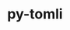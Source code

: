 ---
title: "py-tomli"
layout: cache
categories: [package, develop]
meta: {"compilers": ["none"], "num_specs": 89, "num_specs_by_stack": {"developer-tools-darwin": 9, "e4s": 20, "e4s-neoverse-v2": 10, "e4s-oneapi": 12, "hep": 9, "ml-darwin-aarch64-mps": 9, "ml-linux-aarch64-cpu": 10, "ml-linux-aarch64-cuda": 10, "ml-linux-x86_64-cpu": 10, "ml-linux-x86_64-cuda": 10, "ml-linux-x86_64-rocm": 10, "root": 89}, "oss": ["sequoia", "ubuntu22.04", "ubuntu24.04"], "platforms": ["darwin", "linux"], "stacks": ["developer-tools-darwin", "e4s", "e4s-neoverse-v2", "e4s-oneapi", "hep", "ml-darwin-aarch64-mps", "ml-linux-aarch64-cpu", "ml-linux-aarch64-cuda", "ml-linux-x86_64-cpu", "ml-linux-x86_64-cuda", "ml-linux-x86_64-rocm", "root"], "targets": ["aarch64", "neoverse_v2", "x86_64_v3"], "versions": ["2.0.1"]}
spec_details: [{"compiler": "none", "hash": "26ktzc2ipb7wnnodog5zxdnkd2g4ikc7", "os": "ubuntu22.04", "platform": "linux", "size": "-", "stacks": ["e4s-oneapi", "root"], "target": "x86_64_v3", "variants": ["build_system=python_pip"], "versions": ["2.0.1"]}, {"compiler": "none", "hash": "2fg6rd3zmkpsajhc4io6qocjeqlvwfvm", "os": "ubuntu22.04", "platform": "linux", "size": "-", "stacks": ["e4s", "root"], "target": "x86_64_v3", "variants": ["build_system=python_pip"], "versions": ["2.0.1"]}, {"compiler": "none", "hash": "2gchae2exlr2gcu7wonlfw2xjmx4map2", "os": "ubuntu22.04", "platform": "linux", "size": "-", "stacks": ["e4s-oneapi", "root"], "target": "x86_64_v3", "variants": ["build_system=python_pip"], "versions": ["2.0.1"]}, {"compiler": "none", "hash": "2kzwpp7jtu7rwpopozdsafhffj7zrnvo", "os": "ubuntu22.04", "platform": "linux", "size": "-", "stacks": ["e4s", "root"], "target": "x86_64_v3", "variants": ["build_system=python_pip"], "versions": ["2.0.1"]}, {"compiler": "none", "hash": "2pksjuqpjtfhg64fyhfomol62cy55s3s", "os": "ubuntu22.04", "platform": "linux", "size": "-", "stacks": ["e4s", "root"], "target": "x86_64_v3", "variants": ["build_system=python_pip"], "versions": ["2.0.1"]}, {"compiler": "none", "hash": "3go3njwdwyoghrg4extvd6u62uvwizui", "os": "ubuntu22.04", "platform": "linux", "size": "-", "stacks": ["e4s-oneapi", "root"], "target": "x86_64_v3", "variants": ["build_system=python_pip"], "versions": ["2.0.1"]}, {"compiler": "none", "hash": "4efdoabbwchqaxbwplc7qzso5ybozien", "os": "sequoia", "platform": "darwin", "size": "-", "stacks": ["developer-tools-darwin", "root"], "target": "aarch64", "variants": ["build_system=python_pip"], "versions": ["2.0.1"]}, {"compiler": "none", "hash": "4mduxkc2jigtcxsuhbwuzvmicjzkyjrw", "os": "sequoia", "platform": "darwin", "size": "-", "stacks": ["ml-darwin-aarch64-mps", "root"], "target": "aarch64", "variants": ["build_system=python_pip"], "versions": ["2.0.1"]}, {"compiler": "none", "hash": "4pmmnbewpzd66kgkowcq6mlmepdm52yb", "os": "sequoia", "platform": "darwin", "size": "-", "stacks": ["developer-tools-darwin", "root"], "target": "aarch64", "variants": ["build_system=python_pip"], "versions": ["2.0.1"]}, {"compiler": "none", "hash": "5yfmcl6rhryxslkeaagibhxbikjzmuvz", "os": "ubuntu24.04", "platform": "linux", "size": "-", "stacks": ["ml-linux-x86_64-cpu", "ml-linux-x86_64-cuda", "ml-linux-x86_64-rocm", "root"], "target": "x86_64_v3", "variants": ["build_system=python_pip"], "versions": ["2.0.1"]}, {"compiler": "none", "hash": "66dm67wgwwk5gc5h3nusfmif7nigb2r2", "os": "ubuntu24.04", "platform": "linux", "size": "-", "stacks": ["ml-linux-aarch64-cpu", "ml-linux-aarch64-cuda", "root"], "target": "aarch64", "variants": ["build_system=python_pip"], "versions": ["2.0.1"]}, {"compiler": "none", "hash": "6s3bp6ghecu6qnyajdpxbdpzraiib4rc", "os": "sequoia", "platform": "darwin", "size": "-", "stacks": ["ml-darwin-aarch64-mps", "root"], "target": "aarch64", "variants": ["build_system=python_pip"], "versions": ["2.0.1"]}, {"compiler": "none", "hash": "72ynwjx353aji5734qeed5naeivhuhqm", "os": "ubuntu22.04", "platform": "linux", "size": "-", "stacks": ["e4s-neoverse-v2", "root"], "target": "neoverse_v2", "variants": ["build_system=python_pip"], "versions": ["2.0.1"]}, {"compiler": "none", "hash": "75axbtnyg2ds47zl6z7fel5myantagve", "os": "ubuntu22.04", "platform": "linux", "size": "-", "stacks": ["e4s", "root"], "target": "x86_64_v3", "variants": ["build_system=python_pip"], "versions": ["2.0.1"]}, {"compiler": "none", "hash": "77ravm7y37luzew3bujtb2y23k7jw2g7", "os": "ubuntu24.04", "platform": "linux", "size": "-", "stacks": ["ml-linux-x86_64-cpu", "ml-linux-x86_64-cuda", "ml-linux-x86_64-rocm", "root"], "target": "x86_64_v3", "variants": ["build_system=python_pip"], "versions": ["2.0.1"]}, {"compiler": "none", "hash": "7a7gjombpy3xd53tjzc3bt7tvfdudggj", "os": "sequoia", "platform": "darwin", "size": "-", "stacks": ["developer-tools-darwin", "root"], "target": "aarch64", "variants": ["build_system=python_pip"], "versions": ["2.0.1"]}, {"compiler": "none", "hash": "7dezbi3yaokghwj4rxb6evmsofm72etc", "os": "ubuntu22.04", "platform": "linux", "size": "-", "stacks": ["hep", "root"], "target": "x86_64_v3", "variants": ["build_system=python_pip"], "versions": ["2.0.1"]}, {"compiler": "none", "hash": "7fdtvjvxd3sk6krgnziw4i57h22rhk5h", "os": "ubuntu22.04", "platform": "linux", "size": "-", "stacks": ["hep", "root"], "target": "x86_64_v3", "variants": ["build_system=python_pip"], "versions": ["2.0.1"]}, {"compiler": "none", "hash": "7kjnzl42rznwrzgwtsrhuf6j7tqnhkto", "os": "ubuntu22.04", "platform": "linux", "size": "-", "stacks": ["e4s", "root"], "target": "x86_64_v3", "variants": ["build_system=python_pip"], "versions": ["2.0.1"]}, {"compiler": "none", "hash": "7wis5fwf24q3mat34v2c7vjwysqumpb5", "os": "ubuntu22.04", "platform": "linux", "size": "-", "stacks": ["e4s", "root"], "target": "x86_64_v3", "variants": ["build_system=python_pip"], "versions": ["2.0.1"]}, {"compiler": "none", "hash": "aa6uwvbvajigrimpybrco6lh5l4gbccj", "os": "sequoia", "platform": "darwin", "size": "-", "stacks": ["ml-darwin-aarch64-mps", "root"], "target": "aarch64", "variants": ["build_system=python_pip"], "versions": ["2.0.1"]}, {"compiler": "none", "hash": "aznan4rxnfymhnoa5tifpp5bytx4v7k2", "os": "ubuntu22.04", "platform": "linux", "size": "-", "stacks": ["e4s", "root"], "target": "x86_64_v3", "variants": ["build_system=python_pip"], "versions": ["2.0.1"]}, {"compiler": "none", "hash": "b6o6s4i354n6kwztw6yi3zrq7lipibna", "os": "ubuntu22.04", "platform": "linux", "size": "-", "stacks": ["hep", "root"], "target": "x86_64_v3", "variants": ["build_system=python_pip"], "versions": ["2.0.1"]}, {"compiler": "none", "hash": "bwjh57wppghjxoqna4kjm5v4aq37o7i4", "os": "ubuntu24.04", "platform": "linux", "size": "-", "stacks": ["ml-linux-aarch64-cpu", "ml-linux-aarch64-cuda", "root"], "target": "aarch64", "variants": ["build_system=python_pip"], "versions": ["2.0.1"]}, {"compiler": "none", "hash": "c56k4dpyplkxlfxga2rds372z3wnl7ez", "os": "ubuntu24.04", "platform": "linux", "size": "-", "stacks": ["ml-linux-x86_64-cpu", "ml-linux-x86_64-cuda", "ml-linux-x86_64-rocm", "root"], "target": "x86_64_v3", "variants": ["build_system=python_pip"], "versions": ["2.0.1"]}, {"compiler": "none", "hash": "cirtefgagswb4axrkduakziykmdkbdbh", "os": "ubuntu24.04", "platform": "linux", "size": "-", "stacks": ["ml-linux-x86_64-cpu", "ml-linux-x86_64-cuda", "ml-linux-x86_64-rocm", "root"], "target": "x86_64_v3", "variants": ["build_system=python_pip"], "versions": ["2.0.1"]}, {"compiler": "none", "hash": "cluwyfbmpzpwpmcwjbj2v4iatsstxjbg", "os": "ubuntu22.04", "platform": "linux", "size": "-", "stacks": ["e4s-neoverse-v2", "root"], "target": "neoverse_v2", "variants": ["build_system=python_pip"], "versions": ["2.0.1"]}, {"compiler": "none", "hash": "czhnupzncv6xekloft77evmrwsgdavdz", "os": "ubuntu24.04", "platform": "linux", "size": "-", "stacks": ["ml-linux-aarch64-cpu", "ml-linux-aarch64-cuda", "root"], "target": "aarch64", "variants": ["build_system=python_pip"], "versions": ["2.0.1"]}, {"compiler": "none", "hash": "d2k7ulngmll5kljnzu53dovpl5rybaby", "os": "ubuntu22.04", "platform": "linux", "size": "-", "stacks": ["e4s", "root"], "target": "x86_64_v3", "variants": ["build_system=python_pip"], "versions": ["2.0.1"]}, {"compiler": "none", "hash": "d5flfrytg56is57lh44pmmfe764fwexs", "os": "ubuntu22.04", "platform": "linux", "size": "-", "stacks": ["e4s-oneapi", "root"], "target": "x86_64_v3", "variants": ["build_system=python_pip"], "versions": ["2.0.1"]}, {"compiler": "none", "hash": "dlbxxmlme2gogeqyev7z66ym7uylrwhx", "os": "ubuntu22.04", "platform": "linux", "size": "-", "stacks": ["e4s-neoverse-v2", "root"], "target": "neoverse_v2", "variants": ["build_system=python_pip"], "versions": ["2.0.1"]}, {"compiler": "none", "hash": "dqpwuhen6xduowkeysfisyk5op5hjgdm", "os": "sequoia", "platform": "darwin", "size": "-", "stacks": ["developer-tools-darwin", "root"], "target": "aarch64", "variants": ["build_system=python_pip"], "versions": ["2.0.1"]}, {"compiler": "none", "hash": "dtutnisrrvvxmpfl4nxg5rtf4vdk6jkv", "os": "ubuntu22.04", "platform": "linux", "size": "-", "stacks": ["e4s-neoverse-v2", "root"], "target": "neoverse_v2", "variants": ["build_system=python_pip"], "versions": ["2.0.1"]}, {"compiler": "none", "hash": "eestjx2js3jd64svxj2gszu3xrkgjpam", "os": "ubuntu22.04", "platform": "linux", "size": "-", "stacks": ["e4s-oneapi", "root"], "target": "x86_64_v3", "variants": ["build_system=python_pip"], "versions": ["2.0.1"]}, {"compiler": "none", "hash": "eguegbt2luqh26khgdkhfggzi2gb4mfl", "os": "ubuntu24.04", "platform": "linux", "size": "-", "stacks": ["ml-linux-aarch64-cpu", "ml-linux-aarch64-cuda", "root"], "target": "aarch64", "variants": ["build_system=python_pip"], "versions": ["2.0.1"]}, {"compiler": "none", "hash": "enkdb5db54wkgo2rh3eqw5anjgnipwjx", "os": "ubuntu22.04", "platform": "linux", "size": "-", "stacks": ["e4s", "root"], "target": "x86_64_v3", "variants": ["build_system=python_pip"], "versions": ["2.0.1"]}, {"compiler": "none", "hash": "evxllgrueyhaqhcyalqv7nh73ynqh5zs", "os": "ubuntu22.04", "platform": "linux", "size": "-", "stacks": ["e4s-neoverse-v2", "root"], "target": "neoverse_v2", "variants": ["build_system=python_pip"], "versions": ["2.0.1"]}, {"compiler": "none", "hash": "fdolwum53pkasp5xh2sptwl3pevdfo65", "os": "ubuntu22.04", "platform": "linux", "size": "-", "stacks": ["e4s-oneapi", "root"], "target": "x86_64_v3", "variants": ["build_system=python_pip"], "versions": ["2.0.1"]}, {"compiler": "none", "hash": "fncigszbnwzvc4oneaispre7jgcnvfd4", "os": "ubuntu24.04", "platform": "linux", "size": "-", "stacks": ["ml-linux-x86_64-cpu", "ml-linux-x86_64-cuda", "ml-linux-x86_64-rocm", "root"], "target": "x86_64_v3", "variants": ["build_system=python_pip"], "versions": ["2.0.1"]}, {"compiler": "none", "hash": "fzrihjrnbtcetwtdzjsejz66fcqjr75n", "os": "ubuntu22.04", "platform": "linux", "size": "-", "stacks": ["e4s-neoverse-v2", "root"], "target": "neoverse_v2", "variants": ["build_system=python_pip"], "versions": ["2.0.1"]}, {"compiler": "none", "hash": "g2x5jy22pqwa5qqw3qisvmrsoolpuzpt", "os": "ubuntu22.04", "platform": "linux", "size": "-", "stacks": ["hep", "root"], "target": "x86_64_v3", "variants": ["build_system=python_pip"], "versions": ["2.0.1"]}, {"compiler": "none", "hash": "g3tjazckayhrcueiqfpawmh7eupwvhqt", "os": "ubuntu24.04", "platform": "linux", "size": "-", "stacks": ["ml-linux-aarch64-cpu", "ml-linux-aarch64-cuda", "root"], "target": "aarch64", "variants": ["build_system=python_pip"], "versions": ["2.0.1"]}, {"compiler": "none", "hash": "gadmvktouxlxe7rxhbt3aqzjpfhjaomp", "os": "ubuntu22.04", "platform": "linux", "size": "-", "stacks": ["e4s-oneapi", "root"], "target": "x86_64_v3", "variants": ["build_system=python_pip"], "versions": ["2.0.1"]}, {"compiler": "none", "hash": "gmmpgzfmkqtdhekgbjwtjcowesi6roqj", "os": "ubuntu22.04", "platform": "linux", "size": "-", "stacks": ["hep", "root"], "target": "x86_64_v3", "variants": ["build_system=python_pip"], "versions": ["2.0.1"]}, {"compiler": "none", "hash": "gpgwkrd3y3eq4ea627llx5brhhstsdjt", "os": "ubuntu22.04", "platform": "linux", "size": "-", "stacks": ["hep", "root"], "target": "x86_64_v3", "variants": ["build_system=python_pip"], "versions": ["2.0.1"]}, {"compiler": "none", "hash": "gv74mx54juczyxd7lupwvystp3koxduk", "os": "ubuntu24.04", "platform": "linux", "size": "-", "stacks": ["ml-linux-aarch64-cpu", "ml-linux-aarch64-cuda", "root"], "target": "aarch64", "variants": ["build_system=python_pip"], "versions": ["2.0.1"]}, {"compiler": "none", "hash": "hh3guxw65ihq7lgsghglvdmes45kv57f", "os": "sequoia", "platform": "darwin", "size": "-", "stacks": ["ml-darwin-aarch64-mps", "root"], "target": "aarch64", "variants": ["build_system=python_pip"], "versions": ["2.0.1"]}, {"compiler": "none", "hash": "hs2ekihafyguasrp3usjsk5j3tdnuiur", "os": "ubuntu22.04", "platform": "linux", "size": "-", "stacks": ["e4s", "root"], "target": "x86_64_v3", "variants": ["build_system=python_pip"], "versions": ["2.0.1"]}, {"compiler": "none", "hash": "hzycnyzhm3pmcgwuukvknisyoimllsoo", "os": "ubuntu22.04", "platform": "linux", "size": "-", "stacks": ["e4s-neoverse-v2", "root"], "target": "neoverse_v2", "variants": ["build_system=python_pip"], "versions": ["2.0.1"]}, {"compiler": "none", "hash": "idjhkevqtrmcfpiumx7efj4f3budpftz", "os": "ubuntu22.04", "platform": "linux", "size": "-", "stacks": ["e4s", "root"], "target": "x86_64_v3", "variants": ["build_system=python_pip"], "versions": ["2.0.1"]}, {"compiler": "none", "hash": "igebqrd76kkafw4s6lz44qlj3zo2se7q", "os": "ubuntu22.04", "platform": "linux", "size": "-", "stacks": ["e4s-oneapi", "root"], "target": "x86_64_v3", "variants": ["build_system=python_pip"], "versions": ["2.0.1"]}, {"compiler": "none", "hash": "iqx2zr2dwgnbin2so42vmo7y2zckqsb3", "os": "sequoia", "platform": "darwin", "size": "-", "stacks": ["developer-tools-darwin", "root"], "target": "aarch64", "variants": ["build_system=python_pip"], "versions": ["2.0.1"]}, {"compiler": "none", "hash": "isn2grohxx5qws6lmtdaunw56touxb4z", "os": "ubuntu24.04", "platform": "linux", "size": "-", "stacks": ["ml-linux-x86_64-cpu", "ml-linux-x86_64-cuda", "ml-linux-x86_64-rocm", "root"], "target": "x86_64_v3", "variants": ["build_system=python_pip"], "versions": ["2.0.1"]}, {"compiler": "none", "hash": "kbgvi2lycb7me7azqto24xoxwstytemn", "os": "ubuntu22.04", "platform": "linux", "size": "-", "stacks": ["e4s", "root"], "target": "x86_64_v3", "variants": ["build_system=python_pip"], "versions": ["2.0.1"]}, {"compiler": "none", "hash": "ko5g2iyma7ia7wlls2eoci4w2dtbbinr", "os": "sequoia", "platform": "darwin", "size": "-", "stacks": ["ml-darwin-aarch64-mps", "root"], "target": "aarch64", "variants": ["build_system=python_pip"], "versions": ["2.0.1"]}, {"compiler": "none", "hash": "niti3zbgx2a47wdkjpuxzok5ntceclc5", "os": "ubuntu24.04", "platform": "linux", "size": "-", "stacks": ["ml-linux-x86_64-cpu", "ml-linux-x86_64-cuda", "ml-linux-x86_64-rocm", "root"], "target": "x86_64_v3", "variants": ["build_system=python_pip"], "versions": ["2.0.1"]}, {"compiler": "none", "hash": "qjiqivqsl3ryxfjikncl4eurdyfabthq", "os": "ubuntu24.04", "platform": "linux", "size": "-", "stacks": ["ml-linux-x86_64-cpu", "ml-linux-x86_64-cuda", "ml-linux-x86_64-rocm", "root"], "target": "x86_64_v3", "variants": ["build_system=python_pip"], "versions": ["2.0.1"]}, {"compiler": "none", "hash": "qmccay2pfq26gbjoc5sqr2u5f6x3x3of", "os": "ubuntu24.04", "platform": "linux", "size": "-", "stacks": ["ml-linux-aarch64-cpu", "ml-linux-aarch64-cuda", "root"], "target": "aarch64", "variants": ["build_system=python_pip"], "versions": ["2.0.1"]}, {"compiler": "none", "hash": "qmybjevgfrsgtpffeiggisvcuojrawsk", "os": "ubuntu24.04", "platform": "linux", "size": "-", "stacks": ["ml-linux-x86_64-cpu", "ml-linux-x86_64-cuda", "ml-linux-x86_64-rocm", "root"], "target": "x86_64_v3", "variants": ["build_system=python_pip"], "versions": ["2.0.1"]}, {"compiler": "none", "hash": "qo77s3f2hanur4cy7lyhqjm2wtriziyq", "os": "ubuntu22.04", "platform": "linux", "size": "-", "stacks": ["e4s", "root"], "target": "x86_64_v3", "variants": ["build_system=python_pip"], "versions": ["2.0.1"]}, {"compiler": "none", "hash": "qt7dcvnmwlw4bnjpmktlsxtv6rlaoy6k", "os": "ubuntu22.04", "platform": "linux", "size": "-", "stacks": ["e4s", "root"], "target": "x86_64_v3", "variants": ["build_system=python_pip"], "versions": ["2.0.1"]}, {"compiler": "none", "hash": "r6tewn67noywctiskoecvewqdoyjojfm", "os": "ubuntu22.04", "platform": "linux", "size": "-", "stacks": ["e4s-oneapi", "root"], "target": "x86_64_v3", "variants": ["build_system=python_pip"], "versions": ["2.0.1"]}, {"compiler": "none", "hash": "rbcjfb5clwvcv7na3zcciqsn54nrqqsu", "os": "ubuntu22.04", "platform": "linux", "size": "-", "stacks": ["e4s", "root"], "target": "x86_64_v3", "variants": ["build_system=python_pip"], "versions": ["2.0.1"]}, {"compiler": "none", "hash": "rgeux4mdjiet6h4f5sjd3tetovzhztf2", "os": "sequoia", "platform": "darwin", "size": "-", "stacks": ["ml-darwin-aarch64-mps", "root"], "target": "aarch64", "variants": ["build_system=python_pip"], "versions": ["2.0.1"]}, {"compiler": "none", "hash": "rmnyjx4p3rblwg66x2cquqvvlotwyz2p", "os": "ubuntu22.04", "platform": "linux", "size": "-", "stacks": ["e4s", "root"], "target": "x86_64_v3", "variants": ["build_system=python_pip"], "versions": ["2.0.1"]}, {"compiler": "none", "hash": "s3swimnpj5snxjbazxdswreqfizf64n6", "os": "sequoia", "platform": "darwin", "size": "-", "stacks": ["developer-tools-darwin", "root"], "target": "aarch64", "variants": ["build_system=python_pip"], "versions": ["2.0.1"]}, {"compiler": "none", "hash": "s5xd7h3zy5rgatstzy7tbi2f6gfawyxu", "os": "ubuntu22.04", "platform": "linux", "size": "-", "stacks": ["hep", "root"], "target": "x86_64_v3", "variants": ["build_system=python_pip"], "versions": ["2.0.1"]}, {"compiler": "none", "hash": "sb7pfuyz4ttkewvbyzk4qnr6fiwm5apa", "os": "ubuntu22.04", "platform": "linux", "size": "-", "stacks": ["e4s", "root"], "target": "x86_64_v3", "variants": ["build_system=python_pip"], "versions": ["2.0.1"]}, {"compiler": "none", "hash": "sclexrlb45bchhu2gif3dxdjytdsd2lm", "os": "ubuntu24.04", "platform": "linux", "size": "-", "stacks": ["ml-linux-aarch64-cpu", "ml-linux-aarch64-cuda", "root"], "target": "aarch64", "variants": ["build_system=python_pip"], "versions": ["2.0.1"]}, {"compiler": "none", "hash": "ssruwusq5jsdcdmorqwjdyfga4syg5pw", "os": "ubuntu24.04", "platform": "linux", "size": "-", "stacks": ["ml-linux-aarch64-cpu", "ml-linux-aarch64-cuda", "root"], "target": "aarch64", "variants": ["build_system=python_pip"], "versions": ["2.0.1"]}, {"compiler": "none", "hash": "stw4xioba77b3eqrkemu4xpz3p2olqzv", "os": "ubuntu22.04", "platform": "linux", "size": "-", "stacks": ["e4s-neoverse-v2", "root"], "target": "neoverse_v2", "variants": ["build_system=python_pip"], "versions": ["2.0.1"]}, {"compiler": "none", "hash": "t6dvk5x56hiyvrr6t6q3dupbndtqqnys", "os": "ubuntu22.04", "platform": "linux", "size": "-", "stacks": ["e4s", "root"], "target": "x86_64_v3", "variants": ["build_system=python_pip"], "versions": ["2.0.1"]}, {"compiler": "none", "hash": "tgpgk7bo5or4pu2y63ko5b2d3g73n7hu", "os": "ubuntu22.04", "platform": "linux", "size": "-", "stacks": ["e4s", "root"], "target": "x86_64_v3", "variants": ["build_system=python_pip"], "versions": ["2.0.1"]}, {"compiler": "none", "hash": "tzndhrffjxjkq7lmg6i4uciak6dneh65", "os": "ubuntu22.04", "platform": "linux", "size": "-", "stacks": ["e4s", "root"], "target": "x86_64_v3", "variants": ["build_system=python_pip"], "versions": ["2.0.1"]}, {"compiler": "none", "hash": "vbbcsjtgu6urqp6yaljwbtvcsnmpoxm6", "os": "ubuntu22.04", "platform": "linux", "size": "-", "stacks": ["e4s-oneapi", "root"], "target": "x86_64_v3", "variants": ["build_system=python_pip"], "versions": ["2.0.1"]}, {"compiler": "none", "hash": "vbiji2mkfgnphvo6oytjac5xr47mr5eo", "os": "ubuntu22.04", "platform": "linux", "size": "-", "stacks": ["hep", "root"], "target": "x86_64_v3", "variants": ["build_system=python_pip"], "versions": ["2.0.1"]}, {"compiler": "none", "hash": "vffy3gj75fqwwxjvv44ll545dkmitfzs", "os": "ubuntu24.04", "platform": "linux", "size": "-", "stacks": ["ml-linux-aarch64-cpu", "ml-linux-aarch64-cuda", "root"], "target": "aarch64", "variants": ["build_system=python_pip"], "versions": ["2.0.1"]}, {"compiler": "none", "hash": "vxyy4ufjz2yrqfmbswsuxspxgdzi6y4j", "os": "sequoia", "platform": "darwin", "size": "-", "stacks": ["ml-darwin-aarch64-mps", "root"], "target": "aarch64", "variants": ["build_system=python_pip"], "versions": ["2.0.1"]}, {"compiler": "none", "hash": "w2d6ewhg5ybrfckwo7dola7txb5yc4ej", "os": "sequoia", "platform": "darwin", "size": "-", "stacks": ["developer-tools-darwin", "root"], "target": "aarch64", "variants": ["build_system=python_pip"], "versions": ["2.0.1"]}, {"compiler": "none", "hash": "w3nv6pxohd2acu4hgofswy4pebpjxqnp", "os": "ubuntu24.04", "platform": "linux", "size": "-", "stacks": ["ml-linux-x86_64-cpu", "ml-linux-x86_64-cuda", "ml-linux-x86_64-rocm", "root"], "target": "x86_64_v3", "variants": ["build_system=python_pip"], "versions": ["2.0.1"]}, {"compiler": "none", "hash": "w4yv3crk7wurqupthrr7uwrmavee54dm", "os": "sequoia", "platform": "darwin", "size": "-", "stacks": ["developer-tools-darwin", "root"], "target": "aarch64", "variants": ["build_system=python_pip"], "versions": ["2.0.1"]}, {"compiler": "none", "hash": "wbc4ji7pzc3ubk3rth5utzn2otyhg4bs", "os": "sequoia", "platform": "darwin", "size": "-", "stacks": ["ml-darwin-aarch64-mps", "root"], "target": "aarch64", "variants": ["build_system=python_pip"], "versions": ["2.0.1"]}, {"compiler": "none", "hash": "wt2yqtqsa7r6ntl56rnwxrnlz4f5v5rs", "os": "ubuntu22.04", "platform": "linux", "size": "-", "stacks": ["hep", "root"], "target": "x86_64_v3", "variants": ["build_system=python_pip"], "versions": ["2.0.1"]}, {"compiler": "none", "hash": "yhcuve57bubfrxluongdls6hnlexa6yk", "os": "ubuntu22.04", "platform": "linux", "size": "-", "stacks": ["e4s-oneapi", "root"], "target": "x86_64_v3", "variants": ["build_system=python_pip"], "versions": ["2.0.1"]}, {"compiler": "none", "hash": "zry4blgxsh4kcr53szg53tb7g35jlmro", "os": "ubuntu22.04", "platform": "linux", "size": "-", "stacks": ["e4s-oneapi", "root"], "target": "x86_64_v3", "variants": ["build_system=python_pip"], "versions": ["2.0.1"]}, {"compiler": "none", "hash": "zub3buppuo76rn7odosskymxuso3tz66", "os": "ubuntu22.04", "platform": "linux", "size": "-", "stacks": ["e4s-neoverse-v2", "root"], "target": "neoverse_v2", "variants": ["build_system=python_pip"], "versions": ["2.0.1"]}, {"compiler": "none", "hash": "zuypjuk36vfi3sgcpsjw47ukkc22fmmq", "os": "ubuntu22.04", "platform": "linux", "size": "-", "stacks": ["e4s-neoverse-v2", "root"], "target": "neoverse_v2", "variants": ["build_system=python_pip"], "versions": ["2.0.1"]}, {"compiler": "none", "hash": "zwazith2qwcvfxdsfwbo3dp2mnmj4g4f", "os": "sequoia", "platform": "darwin", "size": "-", "stacks": ["ml-darwin-aarch64-mps", "root"], "target": "aarch64", "variants": ["build_system=python_pip"], "versions": ["2.0.1"]}, {"compiler": "none", "hash": "zxkjnpnh7h6msrfrufigvfyl4noy3bet", "os": "sequoia", "platform": "darwin", "size": "-", "stacks": ["developer-tools-darwin", "root"], "target": "aarch64", "variants": ["build_system=python_pip"], "versions": ["2.0.1"]}]
---